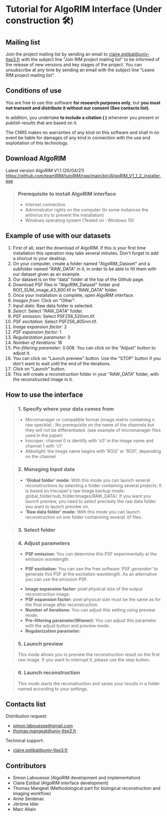 <!-- ## Quick introduction of RIM microscopy

<!--(Le software ci-dessous est en lien avec le papier... DOI -->

# Tutorial for AlgoRIM Interface (Under construction 🛠️)

## Mailing list

Join the project mailing list by sending an email to claire.estibal@univ-tlse3.fr with the subject line "Join RIM project mailing list" to be informed of the release of new versions and key stages of the project. You can unsubscribe at any time by sending an email with the subject line "Leave RIM project mailing list".

## Conditions of use

You are free to use this software **for research purposes only**, but **you must not transmit and distribute it without our consent (See contacts list)**.  

In addition, you undertake **to include a citation (<!-- Mangeat et al., Super-resolved live-cell imaging using random illumination microscopy, Cell Reports Methods (2021),
https://doi.org/10.1016/j.crmeth.2021.100009 --> )** whenever you present or publish results that are based on it.   

The CNRS makes no warranties of any kind on this software and shall in no event be liable for damages of any kind in connection with the use and exploitation of this technology. 

## Download AlgoRIM

Latest version AlgoRIM V1.1 (20/04/21)  
https://github.com/teamRIM/tutoRIM/raw/main/bin/AlgoRIM_V1_1_2_installer.exe

> ### Prerequisite to install AlgoRIM interface
>
> * Internet connection
> * Administrator rights on the computer (In some instances the antivirus try to prevent the installation)
> * Windows operating system (Tested on : Windows 10)  

## Example of use with our datasets

1. First of all, start the download of AlgoRIM. If this is your first time installation this operation may take several minutes. Don't forget to add a shorcut to your desktop.   
2. On your computer, create a folder named "AlgoRIM_Dataset" and a subfolder named "RAW_DATA" in it,  in order to be able to fill them with our dataset given as an example. 
3. Our dataset is on the "data" folder at the top of the Github page.
4. Download PSF files in "AlgoRIM_Dataset" folder and ROI1_SUM_image_43_800.tif in "RAW_DATA" folder.
5. Once your installation is complete, open AlgoRIM interface.
6. *Images from:* Click on "Other".
7. *Input data:* Raw data folder is selected.
8. *Select:* Select "RAW_DATA" folder.
9. *PSF emission:* Select PSF256_520nm.tif.
10. *PSF excitation:* Select PSF256_405nm.tif.
11. *Image expansion factor:* 2
12. *PSF expansion factor:* 1
13. *Regularization parameter:* 0
14. *Number of iterations:* 16
15. *Pre-filtering parameter:* 0.008. You can click on the "Adjust" button to adjust it.
16. You can click on "Launch preview" button. Use the "STOP" button if you don't want to wait until the end of the iterations.
17. Click on "Launch" button.
18. This will create a reconstruction folder in your "RAW_DATA" folder, with the reconstructed image in it.

## How to use the interface

> ### 1. Specify where your data comes from
> 
> * Micromanager or compatible format (image matrix containing n raw speckle) : No prerequisite on the name of the channels but they will not be differentiated. (see example of micromanager files used in the paper)
> * Inscoper: channel 0 is identify with 'c0' in the image name and channel 1 with 'c1'
> * Abbelight: the image name begins with 'ROI2' or 'ROI1', depending on the channel
> 

> ### 2. Managing Input data
> * **'Global folder' mode:** With this mode you can launch several reconstructions by selecting a folder containing several projects. It is based on Inscoper's raw image backup mode: global_folder/sub_folder/images/RAW_DATA/. If you want you launch preview, you need to select precisely the raw data folder you want to launch preview on.
> * **'Raw data folder' mode:** With this mode you can launch reconstruction on one folder containning several .tif files.  
<!---
> * **'Only 1 file (Stream)' mode:**  With this mode you can launch reconstruction on one .tif file. You can set the number of raw images per reconstructed image ('Speckles per sequence'). These sequences can be overlaped to improve time resolution and denoising.--->   

> ### 3. Select folder<!--/file-->

> ### 4. Adjust <!--optical--> parameters <!--from your microscope-->
> * **PSF emission:** You can determine this PSF experimentally at the emission wavelength.  
> <!--How to inject the good emission experimental PSF ? link psf extractor.-->
> 
> * **PSF excitation:** You can use the free software *'PSF generator'* to generate this PSF at the excitation wavelength. As an alternative you can use the emission PSF.
> <!--How to inject the good PSF from simulation ? link psf generator -->
> 
> * **Image expansion factor:** pixel physical size of the output reconstruction image.  
> * **PSF expansion factor:** pixel physical size must be the same as for the final image after reconstruction.  
> * **Number of iterations:** You can adjust this setting using preview mode.  
> * **Pre-filtering parameter(Wiener):**  You can adjust this parameter with the adjust button and preview mode.
> * **Regularization parameter:**  

> ### 5. Launch preview
> This mode allows you to preview the reconstruction result on the first raw image. If you want to interrupt it, please use the stop button.  

> ### 6. Launch reconstruction
> This mode starts the reconstruction and saves your results in a folder named according to your settings.  


## Contacts list

Distribution request:
* simon.labouesse@gmail.com
* thomas.mangeat@univ-tlse3.fr

Technical support:
* claire.estibal@univ-tlse3.fr

## Contributors

* Simon Labouesse (AlgoRIM development and implementation)
* Claire Estibal  (AlgoRIM interface development)
* Thomas Mangeat  (Methodological part for biological reconstruction and imaging workflow)
* Anne Sentenac   
* Jérôme Idier    
* Marc Allain

